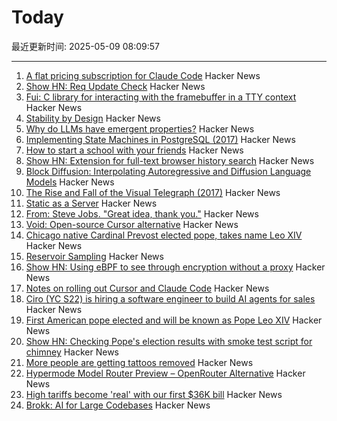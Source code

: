 # Today

最近更新时间: 2025-05-09 08:09:57

--- 
1. [A flat pricing subscription for Claude Code](https://support.anthropic.com/en/articles/11145838-using-claude-code-with-your-max-plan) Hacker News
2. [Show HN: Req Update Check](https://github.com/ontherivt/req-update-check) Hacker News
3. [Fui: C library for interacting with the framebuffer in a TTY context](https://github.com/martinfama/fui) Hacker News
4. [Stability by Design](https://potetm.com/devtalk/stability-by-design.html) Hacker News
5. [Why do LLMs have emergent properties?](https://www.johndcook.com/blog/2025/05/08/why-do-llms-have-emergent-properties/) Hacker News
6. [Implementing State Machines in PostgreSQL (2017)](https://felixge.de/2017/07/27/implementing-state-machines-in-postgresql/) Hacker News
7. [How to start a school with your friends](https://prigoose.substack.com/p/how-to-start-a-university) Hacker News
8. [Show HN: Extension for full-text browser history search](https://rearview-ai.vercel.app/) Hacker News
9. [Block Diffusion: Interpolating Autoregressive and Diffusion Language Models](https://m-arriola.com/bd3lms/) Hacker News
10. [The Rise and Fall of the Visual Telegraph (2017)](https://parisianfields.com/2017/11/05/the-rise-and-fall-of-the-visual-telegraph/) Hacker News
11. [Static as a Server](https://overreacted.io/static-as-a-server/) Hacker News
12. [From: Steve Jobs. "Great idea, thank you."](https://blog.hayman.net/2025/05/06/from-steve-jobs-great-idea.html) Hacker News
13. [Void: Open-source Cursor alternative](https://github.com/voideditor/void) Hacker News
14. [Chicago native Cardinal Prevost elected pope, takes name Leo XIV](https://catholicreview.org/chicago-native-cardinal-prevost-elected-pope-takes-name-leo-xiv/) Hacker News
15. [Reservoir Sampling](https://samwho.dev/reservoir-sampling/) Hacker News
16. [Show HN: Using eBPF to see through encryption without a proxy](https://github.com/qpoint-io/qtap) Hacker News
17. [Notes on rolling out Cursor and Claude Code](https://ghiculescu.substack.com/p/nobody-codes-here-anymore) Hacker News
18. [Ciro (YC S22) is hiring a software engineer to build AI agents for sales](https://www.ycombinator.com/companies/ciro/jobs) Hacker News
19. [First American pope elected and will be known as Pope Leo XIV](https://www.cnn.com/world/live-news/new-pope-conclave-day-two-05-08-25) Hacker News
20. [Show HN: Checking Pope's election results with smoke test script for chimney](https://github.com/donobu-inc/donobu-papal-election-tests/blob/main/tests/papal_election_smoke.test.ts) Hacker News
21. [More people are getting tattoos removed](https://www.gq.com/story/why-is-everyone-getting-their-tattoos-removed) Hacker News
22. [Hypermode Model Router Preview – OpenRouter Alternative](https://hypermode.com/blog/introducing-model-router) Hacker News
23. [High tariffs become 'real' with our first $36K bill](https://blog.adafruit.com/2025/05/08/high-tariffs-become-real-with-our-first-36k-bill/) Hacker News
24. [Brokk: AI for Large Codebases](https://brokk.ai) Hacker News
